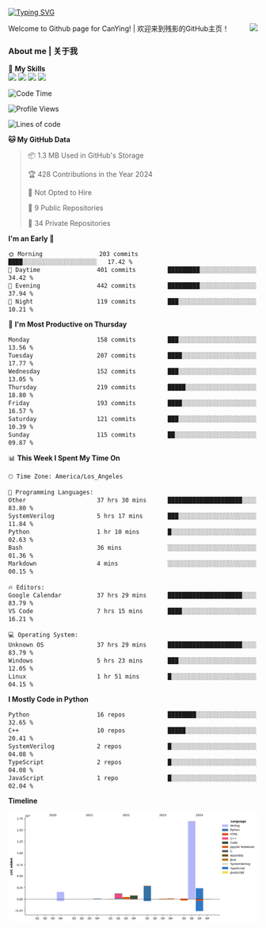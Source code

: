 [![Typing SVG](https://readme-typing-svg.herokuapp.com?size=25&duration=3500&color=00FFFF&vCenter=true&width=250&height=40&lines=Hi+Welcome+%F0%9F%91%8B%F0%9F%8F%BB;I'm+CanYing|残影)](https://git.io/typing-svg)

<a href="#">
  <img align="right" src="https://github-readme-stats.vercel.app/api?username=CanYing0913&count_private=true&rank_icon=github&show_icons=true&bg_color=15,f2f7fd,E0EAFC&" />
</a>

Welcome to Github page for CanYing! | 欢迎来到残影的GitHub主页！

### About me | 关于我

🌟 **My Skills**  
![](https://img.shields.io/badge/-C-A8B9CC?style=flat-square&logo=C&logoColor=fff)
![](https://img.shields.io/badge/-C++-00599C?style=flat-square&logo=Cpp&logoColor=fff)
![](https://img.shields.io/badge/-Python-3776AB?style=flat-square&logo=Python&logoColor=fff)
![](https://img.shields.io/badge/-Linux-000000?style=flat-square&logo=Linux&logoColor=fff)

<!--START_SECTION:waka-->
![Code Time](http://img.shields.io/badge/Code%20Time-886%20hrs%2036%20mins-blue)

![Profile Views](http://img.shields.io/badge/Profile%20Views-0-blue)

![Lines of code](https://img.shields.io/badge/From%20Hello%20World%20I%27ve%20Written-26.3%20million%20lines%20of%20code-blue)

**🐱 My GitHub Data** 

> 📦 1.3 MB Used in GitHub's Storage 
 > 
> 🏆 428 Contributions in the Year 2024
 > 
> 🚫 Not Opted to Hire
 > 
> 📜 9 Public Repositories 
 > 
> 🔑 34 Private Repositories 
 > 
**I'm an Early 🐤** 

```text
🌞 Morning                203 commits         ████░░░░░░░░░░░░░░░░░░░░░   17.42 % 
🌆 Daytime                401 commits         █████████░░░░░░░░░░░░░░░░   34.42 % 
🌃 Evening                442 commits         █████████░░░░░░░░░░░░░░░░   37.94 % 
🌙 Night                  119 commits         ███░░░░░░░░░░░░░░░░░░░░░░   10.21 % 
```
📅 **I'm Most Productive on Thursday** 

```text
Monday                   158 commits         ███░░░░░░░░░░░░░░░░░░░░░░   13.56 % 
Tuesday                  207 commits         ████░░░░░░░░░░░░░░░░░░░░░   17.77 % 
Wednesday                152 commits         ███░░░░░░░░░░░░░░░░░░░░░░   13.05 % 
Thursday                 219 commits         █████░░░░░░░░░░░░░░░░░░░░   18.80 % 
Friday                   193 commits         ████░░░░░░░░░░░░░░░░░░░░░   16.57 % 
Saturday                 121 commits         ███░░░░░░░░░░░░░░░░░░░░░░   10.39 % 
Sunday                   115 commits         ██░░░░░░░░░░░░░░░░░░░░░░░   09.87 % 
```


📊 **This Week I Spent My Time On** 

```text
🕑︎ Time Zone: America/Los_Angeles

💬 Programming Languages: 
Other                    37 hrs 30 mins      █████████████████████░░░░   83.80 % 
SystemVerilog            5 hrs 17 mins       ███░░░░░░░░░░░░░░░░░░░░░░   11.84 % 
Python                   1 hr 10 mins        █░░░░░░░░░░░░░░░░░░░░░░░░   02.63 % 
Bash                     36 mins             ░░░░░░░░░░░░░░░░░░░░░░░░░   01.36 % 
Markdown                 4 mins              ░░░░░░░░░░░░░░░░░░░░░░░░░   00.15 % 

🔥 Editors: 
Google Calendar          37 hrs 29 mins      █████████████████████░░░░   83.79 % 
VS Code                  7 hrs 15 mins       ████░░░░░░░░░░░░░░░░░░░░░   16.21 % 

💻 Operating System: 
Unknown OS               37 hrs 29 mins      █████████████████████░░░░   83.79 % 
Windows                  5 hrs 23 mins       ███░░░░░░░░░░░░░░░░░░░░░░   12.05 % 
Linux                    1 hr 51 mins        █░░░░░░░░░░░░░░░░░░░░░░░░   04.15 % 
```

**I Mostly Code in Python** 

```text
Python                   16 repos            ████████░░░░░░░░░░░░░░░░░   32.65 % 
C++                      10 repos            █████░░░░░░░░░░░░░░░░░░░░   20.41 % 
SystemVerilog            2 repos             █░░░░░░░░░░░░░░░░░░░░░░░░   04.08 % 
TypeScript               2 repos             █░░░░░░░░░░░░░░░░░░░░░░░░   04.08 % 
JavaScript               1 repo              █░░░░░░░░░░░░░░░░░░░░░░░░   02.04 % 
```



**Timeline**

![Lines of Code chart](https://raw.githubusercontent.com/CanYing0913/CanYing0913/master/assets/bar_graph.png)


<!--END_SECTION:waka-->
